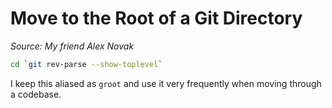 # Move to the Root of a Git Directory

_Source: My friend Alex Novak_

```bash
cd `git rev-parse --show-toplevel`
```

I keep this aliased as `groot` and use it very frequently when moving through a codebase.
